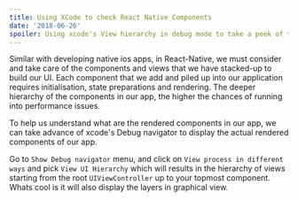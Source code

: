 ```yaml
---
title: Using XCode to check React Native Components
date: '2018-06-26'
spoiler: Using xcode's View hierarchy in debug mode to take a peek of the React-Native component hierarchy.
---
```


Similar with developing native ios apps, in React-Native, we must consider and take care of the components and views that we have stacked-up to build our UI. Each component that we add and piled up into our application requires initialisation, state preparations and rendering. The deeper hierarchy of the components in our app, the higher the chances of running into performance issues.

To help us understand what are the rendered components in our app, we can take advance of xcode's Debug navigator to display the actual rendered components of our app.

Go to `Show Debug navigator` menu, and click on `View process in different ways` and pick `View UI Hierarchy` which will results in the hierarchy of views starting from the root `UIViewController` up to your topmost component. Whats cool is it will also display the layers in graphical view.

